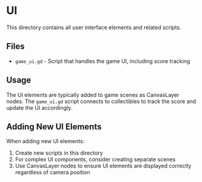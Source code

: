 # UI

This directory contains all user interface elements and related scripts.

## Files

- `game_ui.gd` - Script that handles the game UI, including score tracking

## Usage

The UI elements are typically added to game scenes as CanvasLayer nodes. The `game_ui.gd` script connects to collectibles to track the score and update the UI accordingly.

## Adding New UI Elements

When adding new UI elements:

1. Create new scripts in this directory
2. For complex UI components, consider creating separate scenes
3. Use CanvasLayer nodes to ensure UI elements are displayed correctly regardless of camera position